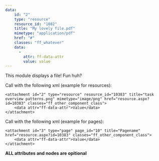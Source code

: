 ```yaml
---
data:
    id: "2"
    type: "resource"
    resource_id: "1082"
    title: "My lovely file.pdf"
    mimetype: "application/pdf"
    href: "#"
    classes: "ff_whatever"
    data:
      -
        attr: ff-data-attr
        value: value
---
```

This module displays a file! Fun huh?

Call with the following xml (example for resources):

```
<attachment id="2" type="resource" resource_id="10383" title="task overview patterns.png" mimetype="image/png" href="resource.aspx?id=10383" classes="ff_other_component_class">
    <data attr="ff-data-attr">Value</data>
</attachment>
```

Call with the following xml (example for pages):

```
<attachment id="3" type="page" page_id="10" title="Pagename" href="resource.aspx?id=10383" classes="ff_other_component_class">
    <data attr="ff-data-attr">Value</data>
</attachment>
```

**ALL attributes and nodes are opitional**  